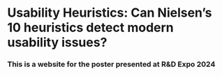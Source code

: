 

# Usability Heuristics: Can Nielsen’s 10 heuristics detect modern usability issues? 

### This is a website for the poster presented at R&D Expo 2024

